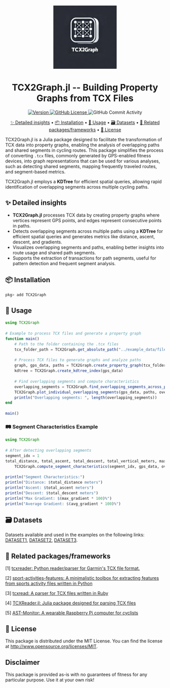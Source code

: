 
<p align="center">
    <img width="200" src=".github/logo/TCX2Graph_jl.webp">
</p>

<h1 align="center">
TCX2Graph.jl -- Building Property Graphs from TCX Files
</h1>

<p align="center">
    <a href="https://juliahub.com/ui/Packages/General/TCX2Graph">
        <img alt="Version" src="https://juliahub.com/docs/General/TCX2Graph/stable/version.svg">
    </a>
    <a href="https://github.com/firefly-cpp/TCX2Graph.jl/blob/master/LICENSE">
        <img alt="GitHub License" src="https://img.shields.io/github/license/firefly-cpp/TCX2Graph.jl.svg">
    </a>
    <img alt="GitHub Commit Activity" src="https://img.shields.io/github/commit-activity/w/firefly-cpp/TCX2Graph.jl.svg">
</p>

<p align="center">
    <a href="#-detailed-insights">✨ Detailed insights</a> •
    <a href="#-installation">📦 Installation</a> •
    <a href="#-usage">🚀 Usage</a> •
    <a href="#️-datasets">🗃️ Datasets</a> •
    <a href="#-related-packagesframeworks">🔗 Related packages/frameworks</a> •
    <a href="#-license">🔑 License</a>
</p>

TCX2Graph.jl is a Julia package designed to facilitate the transformation of TCX data into property graphs, enabling the analysis of overlapping paths and shared segments in cycling routes. This package simplifies the process of converting `.tcx` files, commonly generated by GPS-enabled fitness devices, into graph representations that can be used for various analyses, such as detecting shared segments, mapping frequently traveled routes, and segment-based metrics.

TCX2Graph.jl employs a **KDTree** for efficient spatial queries, allowing rapid identification of overlapping segments across multiple cycling paths.

## ✨ Detailed insights
- **TCX2Graph.jl** processes TCX data by creating property graphs where vertices represent GPS points, and edges represent consecutive points in paths.
- Detects overlapping segments across multiple paths using a **KDTree** for efficient spatial queries and generates metrics like distance, ascent, descent, and gradients.
- Visualizes overlapping segments and paths, enabling better insights into route usage and shared path segments.
- Supports the extraction of transactions for path segments, useful for pattern detection and frequent segment analysis.

## 📦 Installation

```julia
pkg> add TCX2Graph
```

## 🚀 Usage

```julia
using TCX2Graph

# Example to process TCX files and generate a property graph
function main()
    # Path to the folder containing the .tcx files
    tcx_folder_path = TCX2Graph.get_absolute_path("../example_data/files")

    # Process TCX files to generate graphs and analyze paths
    graph, gps_data, paths = TCX2Graph.create_property_graph(tcx_folder_path)
    kdtree = TCX2Graph.create_kdtree_index(gps_data)

    # Find overlapping segments and compute characteristics
    overlapping_segments = TCX2Graph.find_overlapping_segments_across_paths(gps_data, paths, kdtree)
    TCX2Graph.plot_individual_overlapping_segments(gps_data, paths, overlapping_segments, "./output/")
    println("Overlapping segments: ", length(overlapping_segments))
end

main()
```

### 🛤️ Segment Characteristics Example

```julia
using TCX2Graph

# After detecting overlapping segments
segment_idx = 1
total_distance, total_ascent, total_descent, total_vertical_meters, max_gradient, avg_gradient =
    TCX2Graph.compute_segment_characteristics(segment_idx, gps_data, overlapping_segments)

println("Segment Characteristics:")
println("Distance: $total_distance meters")
println("Ascent: $total_ascent meters")
println("Descent: $total_descent meters")
println("Max Gradient: $(max_gradient * 100)%")
println("Average Gradient: $(avg_gradient * 100)%")
```

## 🗃️ Datasets

Datasets available and used in the examples on the following links: [DATASET1](http://iztok-jr-fister.eu/static/publications/Sport5.zip), [DATASET2](http://iztok-jr-fister.eu/static/css/datasets/Sport.zip), [DATASET3](https://github.com/firefly-cpp/tcx-test-files).

## 🔗 Related packages/frameworks

[1] [tcxreader: Python reader/parser for Garmin's TCX file format.](https://github.com/alenrajsp/tcxreader)

[2] [sport-activities-features: A minimalistic toolbox for extracting features from sports activity files written in Python](https://github.com/firefly-cpp/sport-activities-features)

[3] [tcxread: A parser for TCX files written in Ruby](https://github.com/firefly-cpp/tcxread)

[4] [TCXReader.jl: Julia package designed for parsing TCX files](https://github.com/firefly-cpp/TCXReader.jl)

[5] [AST-Monitor: A wearable Raspberry Pi computer for cyclists](https://github.com/firefly-cpp/AST-Monitor)

## 🔑 License

This package is distributed under the MIT License. You can find the license at <http://www.opensource.org/licenses/MIT>.

## Disclaimer

This package is provided as-is with no guarantees of fitness for any particular purpose. Use it at your own risk!
